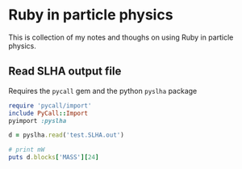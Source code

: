 # Ruby in particle physics

This is collection of my notes and thoughs on using Ruby in particle physics.

## Read SLHA output file

Requires the `pycall` gem and the python `pyslha` package

```ruby
require 'pycall/import'
include PyCall::Import
pyimport :pyslha

d = pyslha.read('test.SLHA.out')

# print mW
puts d.blocks['MASS'][24]
```
